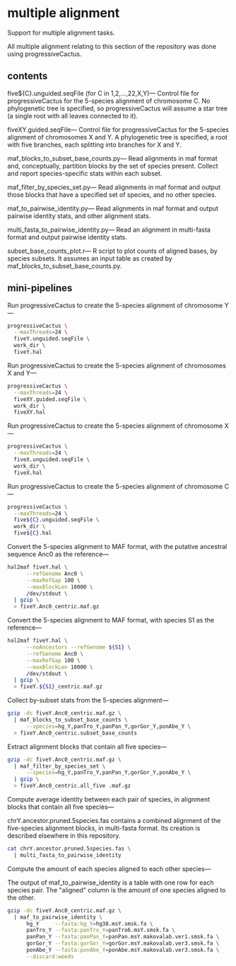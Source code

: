 # multiple alignment
Support for multiple alignment tasks.

All multiple alignment relating to this section of the repository was done
using progressiveCactus.

## contents

five${C}.unguided.seqFile (for C in 1,2,...,22,X,Y)&mdash;
Control file for progressiveCactus for the 5-species alignment of chromosome C.
No phylogenetic tree is specified, so progressiveCactus will assume a star
tree (a single root with all leaves connected to it).

fiveXY.guided.seqFile&mdash;
Control file for progressiveCactus for the 5-species alignment of chromosomes X
and Y. A phylogenetic tree is specified, a root with five branches, each
splitting into branches for X and Y.

maf_blocks_to_subset_base_counts.py&mdash;
Read alignments in maf format and, conceptually, partition blocks by the set of
species present. Collect and report species-specific stats within each subset.

maf_filter_by_species_set.py&mdash;
Read alignments in maf format and output those blocks that have a specified
set of species, and no other species.

maf_to_pairwise_identity.py&mdash;
Read alignments in maf format and output pairwise identity stats, and other
alignment stats.

multi_fasta_to_pairwise_identity.py&mdash;
Read an alignment in multi-fasta format and output pairwise identity stats.

subset_base_counts_plot.r&mdash;
R script to plot counts of aligned bases, by species subsets. It assumes an
input table as created by maf_blocks_to_subset_base_counts.py.

## mini-pipelines

Run progressiveCactus to create the 5-species alignment of chromosome Y&mdash;

```bash  
progressiveCactus \
  --maxThreads=24 \
  fiveY.unguided.seqFile \
  work_dir \
  fiveY.hal
```

Run progressiveCactus to create the 5-species alignment of chromosomes X and
Y&mdash;

```bash  
progressiveCactus \
  --maxThreads=24 \
  fiveXY.guided.seqFile \
  work_dir \
  fiveXY.hal
```

Run progressiveCactus to create the 5-species alignment of chromosome X&mdash;

```bash  
progressiveCactus \
  --maxThreads=24 \
  fiveX.unguided.seqFile \
  work_dir \
  fiveX.hal
```

Run progressiveCactus to create the 5-species alignment of chromosome C&mdash;

```bash  
progressiveCactus \
  --maxThreads=24 \
  five${C}.unguided.seqFile \
  work_dir \
  five${C}.hal
```

Convert the 5-species alignment to MAF format, with the putative ancestral
sequence Anc0 as the reference&mdash;

```bash  
hal2maf fiveY.hal \
      --refGenome Anc0 \
      --maxRefGap 100 \
      --maxBlockLen 10000 \
      /dev/stdout \
  | gzip \
  > fiveY.Anc0_centric.maf.gz
```

Convert the 5-species alignment to MAF format, with species S1 as the
reference&mdash;

```bash  
hal2maf fiveY.hal \
      --noAncestors --refGenome ${S1} \
      --refGenome Anc0 \
      --maxRefGap 100 \
      --maxBlockLen 10000 \
      /dev/stdout \
  | gzip \
  > fiveY.${S1}_centric.maf.gz
```

Collect by-subset stats from the 5-species alignment&mdash;

```bash  
gzip -dc fiveY.Anc0_centric.maf.gz \
  | maf_blocks_to_subset_base_counts \
      --species=hg_Y,panTro_Y,panPan_Y,gorGor_Y,ponAbe_Y \
  > fiveY.Anc0_centric.subset_base_counts
```

Extract alignment blocks that contain all five species&mdash;

```bash  
gzip -dc fiveY.Anc0_centric.maf.gz \
  | maf_filter_by_species_set \
      --species=hg_Y,panTro_Y,panPan_Y,gorGor_Y,ponAbe_Y \
  | gzip \
  > fiveY.Anc0_centric.all_five .maf.gz
```

Compute average identity between each pair of species, in alignment blocks that
contain all five species&mdash;

chrY.ancestor.pruned.5species.fas contains a combined alignment of the
five-species alignment blocks, in multi-fasta format. Its creation is described
elsewhere in this repository.

```bash  
cat chrY.ancestor.pruned.5species.fas \
  | multi_fasta_to_pairwise_identity
```

Compute the amount of each species aligned to each other species&mdash;

The output of maf_to_pairwise_identity is a table with one row for each
species pair. The "aligned" column is the amount of one species aligned to
the other.

```bash  
gzip -dc fiveY.Anc0_centric.maf.gz \
  | maf_to_pairwise_identity \
      hg_Y     --fasta:hg_Y=hg38.msY.smsk.fa \
      panTro_Y --fasta:panTro_Y=panTro6.msY.smsk.fa \
      panPan_Y --fasta:panPan_Y=panPan.msY.makovalab.ver1.smsk.fa \
      gorGor_Y --fasta:gorGor_Y=gorGor.msY.makovalab.ver3.smsk.fa \
      ponAbe_Y --fasta:ponAbe_Y=ponAbe.msY.makovalab.ver3.smsk.fa \
      --discard:weeds
```
